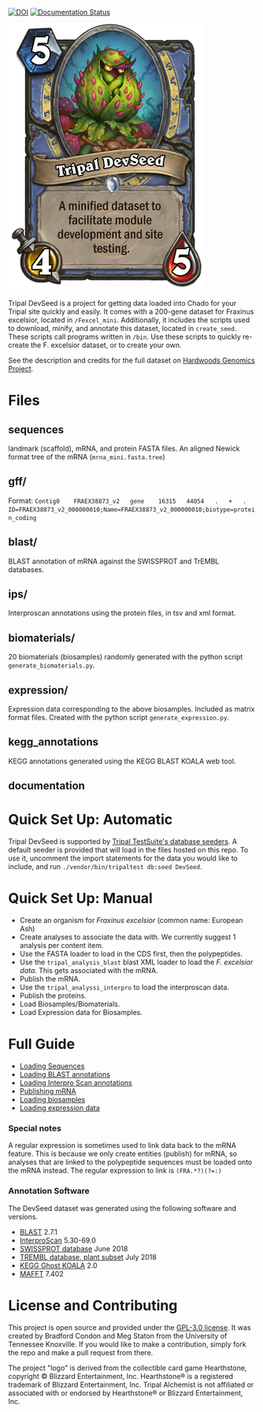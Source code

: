 [![DOI](https://zenodo.org/badge/107319541.svg)](https://zenodo.org/badge/latestdoi/107319541)
[![Documentation Status](https://readthedocs.org/projects/tripal-devseed/badge/?version=latest)](https://tripal-devseed.readthedocs.io/en/latest/?badge=latest)



![Tripal DevSeed logo](/tripal_devseed.png)

Tripal DevSeed is a project for getting data loaded into Chado for your Tripal site quickly and easily.  It comes with a 200-gene dataset for Fraxinus excelsior, located in `/Fexcel_mini`.
Additionally, it includes the scripts used to download, minify, and annotate this dataset, located in `create_seed`.  These scripts call programs written in `/bin`.  Use these scripts to quickly re-create the F. excelsior dataset, or to create your own.

See the description and credits for the full dataset on [Hardwoods Genomics Project](https://hardwoodgenomics.org/organism/Fraxinus/excelsior).
# Files

## sequences

landmark (scaffold), mRNA, and protein FASTA files.  An aligned Newick format tree of the mRNA (`mrna_mini.fasta.tree`)

## gff/

Format:
`Contig0	FRAEX38873_v2	gene	16315	44054	.	+	.	ID=FRAEX38873_v2_000000010;Name=FRAEX38873_v2_000000010;biotype=protein_coding
`

## blast/

BLAST annotation of mRNA against the SWISSPROT and TrEMBL databases.

## ips/

Interproscan annotations using the protein files, in tsv and xml format.


## biomaterials/
20 biomaterials (biosamples) randomly generated with the python script `generate_biomaterials.py`.

## expression/
Expression data corresponding to the above biosamples.  Included as matrix format files.  Created with the python script `generate_expression.py`.

## kegg_annotations

KEGG annotations generated using the KEGG BLAST KOALA web tool.

## documentation

# Quick Set Up: Automatic
Tripal DevSeed is supported by [Tripal TestSuite's database seeders](https://tripaltestsuite.readthedocs.io/en/latest/db-seeders.html#using-devseed-for-quick-biological-data-seeding).  A default seeder is provided that will load in the files hosted on this repo.  To use it, uncomment the import statements for the data you would like to include, and run `./vendor/bin/tripaltest db:seed DevSeed`.

# Quick Set Up: Manual

* Create an organism for _Fraxinus excelsior_ (common name: European Ash)
* Create analyses to associate the data with.  We currently suggest 1 analysis per content item.
* Use the FASTA loader to load in the CDS first, then the polypeptides.
* Use the `tripal_analysis_blast` blast XML loader to load the _F. excelsior data_.  This gets associated with the mRNA.
* Publish the mRNA.
* Use the `tripal_analyssi_interpro` to load the interproscan data.
* Publish the proteins.
* Load Biosamples/Biomaterials.
* Load Expression data for Biosamples.


# Full Guide
* [Loading Sequences](/docs/loading_FASTA.md)
* [Loading BLAST annotations](/docs/loading_BLAST.md)
* [Loading Interpro Scan annotations](/docs/loading_IPS.md)
* [Publishing mRNA](/docs/publishing_mRNA.md)
* [Loading biosamples](/docs/loading_biosamples.md)
* [Loading expression data](/docs/loading_expression_data.md)

### Special notes

A regular expression is sometimes used to link data back to the mRNA feature.  This is because we only create entities (publish) for mRNA, so analyses that are linked to the polypeptide sequences must be loaded onto the mRNA instead. The regular expression to link is `(FRA.*?)(?=:)`

### Annotation Software
The DevSeed dataset was generated using the following software and versions.

* [BLAST](https://www.ncbi.nlm.nih.gov/books/NBK279690/) 2.7.1
* [InterproScan](https://www.ebi.ac.uk/interpro/download.html) 5.30-69.0
* [SWISSPROT database](https://www.uniprot.org/statistics/Swiss-Prot) June 2018
* [TREMBL database, plant subset](https://www.uniprot.org/statistics/TrEMBL) July 2018
* [KEGG Ghost KOALA](https://www.kegg.jp/ghostkoala/) 2.0
* [MAFFT](https://mafft.cbrc.jp/alignment/software/) 7.402


# License and Contributing

This project is open source and provided under the [GPL-3.0 license](https://github.com/statonlab/tripal_alchemist/blob/master/LICENSE).  It was created by Bradford Condon and Meg Staton from the University of Tennessee Knoxville.  If you would like to make a contribution, simply fork the repo and make a pull request from there.

The project "logo" is derived from the collectible card game Hearthstone, copyright © Blizzard Entertainment, Inc. Hearthstone® is a registered trademark of Blizzard Entertainment, Inc. Tripal Alchemist is not affiliated or associated with or endorsed by Hearthstone® or Blizzard Entertainment, Inc.
